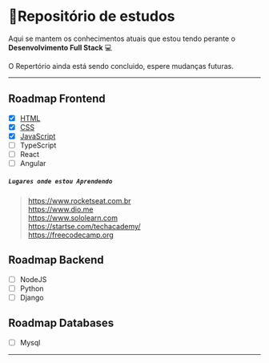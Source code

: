 # :memo:Repositório de estudos
Aqui se mantem os conhecimentos atuais que estou tendo perante o **Desenvolvimento Full Stack** :computer: 

O Repertório ainda está sendo concluido, espere mudanças futuras.

---

## Roadmap Frontend
- [x] <a href="https://github.com/uiowill/Acquirements/blob/main/Html-Study">HTML</a>
- [x] <a href="https://github.com/uiowill/Acquirements/blob/main/CSS-Study">CSS</a>
- [x] <a href="https://github.com/uiowill/Acquirements/blob/main/JavaScript-Study">JavaScript</a> 
- [ ] TypeScript
- [ ] React 
- [ ] Angular

##### `Lugares onde estou Aprendendo`

> https://www.rocketseat.com.br <br>
> https://www.dio.me <br>
> https://www.sololearn.com <br>
> https://startse.com/techacademy/ <br>
> https://freecodecamp.org

## Roadmap Backend
 - [ ] NodeJS
 - [ ] Python
 - [ ] Django
## Roadmap Databases
- [ ] Mysql

---




